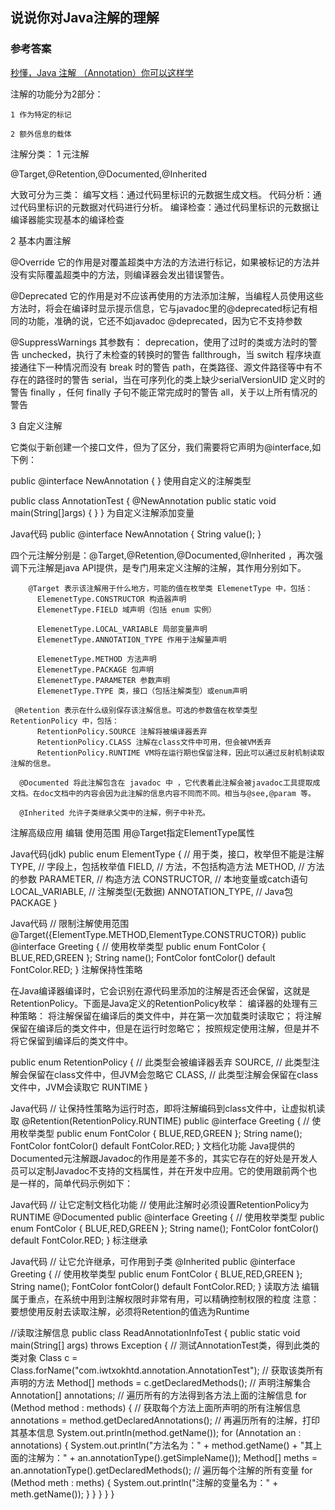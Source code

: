 
## 说说你对Java注解的理解

### 参考答案

[秒懂，Java 注解 （Annotation）你可以这样学](https://blog.csdn.net/briblue/article/details/73824058)

注解的功能分为2部分：

    1 作为特定的标记

    2 额外信息的载体

注解分类：
1 元注解

@Target,@Retention,@Documented,@Inherited

大致可分为三类：
编写文档：通过代码里标识的元数据生成文档。
代码分析：通过代码里标识的元数据对代码进行分析。
编译检查：通过代码里标识的元数据让编译器能实现基本的编译检查


2 基本内置注解

@Override
它的作用是对覆盖超类中方法的方法进行标记，如果被标记的方法并没有实际覆盖超类中的方法，则编译器会发出错误警告。

@Deprecated
它的作用是对不应该再使用的方法添加注解，当编程人员使用这些方法时，将会在编译时显示提示信息，它与javadoc里的@deprecated标记有相同的功能，准确的说，它还不如javadoc @deprecated，因为它不支持参数

@SuppressWarnings
其参数有：
deprecation，使用了过时的类或方法时的警告
unchecked，执行了未检查的转换时的警告
fallthrough，当 switch 程序块直接通往下一种情况而没有 break 时的警告
path，在类路径、源文件路径等中有不存在的路径时的警告
serial，当在可序列化的类上缺少serialVersionUID 定义时的警告
finally ，任何 finally 子句不能正常完成时的警告
all，关于以上所有情况的警告

3 自定义注解

它类似于新创建一个接口文件，但为了区分，我们需要将它声明为@interface,如下例：

public @interface NewAnnotation {
}
使用自定义的注解类型

public class AnnotationTest {
    @NewAnnotation
    public static void main(String[]args) {
    }
}
为自定义注解添加变量

Java代码
public @interface NewAnnotation {
    String value();
}


四个元注解分别是：@Target,@Retention,@Documented,@Inherited ，再次强调下元注解是java API提供，是专门用来定义注解的注解，其作用分别如下。
  
        @Target 表示该注解用于什么地方，可能的值在枚举类 ElemenetType 中，包括：
          ElemenetType.CONSTRUCTOR 构造器声明
          ElemenetType.FIELD 域声明（包括 enum 实例）

          ElemenetType.LOCAL_VARIABLE 局部变量声明
          ElemenetType.ANNOTATION_TYPE 作用于注解量声明

          ElemenetType.METHOD 方法声明
          ElemenetType.PACKAGE 包声明
          ElemenetType.PARAMETER 参数声明
          ElemenetType.TYPE 类，接口（包括注解类型）或enum声明
          
     @Retention 表示在什么级别保存该注解信息。可选的参数值在枚举类型 RetentionPolicy 中，包括：
          RetentionPolicy.SOURCE 注解将被编译器丢弃
          RetentionPolicy.CLASS 注解在class文件中可用，但会被VM丢弃
          RetentionPolicy.RUNTIME VM将在运行期也保留注释，因此可以通过反射机制读取注解的信息。
          
      @Documented 将此注解包含在 javadoc 中 ，它代表着此注解会被javadoc工具提取成文档。在doc文档中的内容会因为此注解的信息内容不同而不同。相当与@see,@param 等。
      
      @Inherited 允许子类继承父类中的注解，例子中补充。

注解高级应用
编辑
使用范围
用@Target指定ElementType属性
	
Java代码(jdk)
public enum ElementType {
    // 用于类，接口，枚举但不能是注解
    TYPE,
    // 字段上，包括枚举值
    FIELD,
    // 方法，不包括构造方法
    METHOD,
    // 方法的参数
    PARAMETER,
    // 构造方法
    CONSTRUCTOR,
    // 本地变量或catch语句
    LOCAL_VARIABLE,
    // 注解类型(无数据)
    ANNOTATION_TYPE,
    // Java包
    PACKAGE
}
	
Java代码
// 限制注解使用范围
@Target({ElementType.METHOD,ElementType.CONSTRUCTOR})
public @interface Greeting {
    // 使用枚举类型
    public enum FontColor {
        BLUE,RED,GREEN
    };
    String name();
    FontColor fontColor() default FontColor.RED;
}
注解保持性策略

在Java编译器编译时，它会识别在源代码里添加的注解是否还会保留，这就是RetentionPolicy。下面是Java定义的RetentionPolicy枚举：
编译器的处理有三种策略：
将注解保留在编译后的类文件中，并在第一次加载类时读取它；
将注解保留在编译后的类文件中，但是在运行时忽略它；
按照规定使用注解，但是并不将它保留到编译后的类文件中。

public enum RetentionPolicy {
    // 此类型会被编译器丢弃
    SOURCE,
    // 此类型注解会保留在class文件中，但JVM会忽略它
    CLASS,
    // 此类型注解会保留在class文件中，JVM会读取它
    RUNTIME
}
	
Java代码
// 让保持性策略为运行时态，即将注解编码到class文件中，让虚拟机读取
@Retention(RetentionPolicy.RUNTIME)
public @interface Greeting {
    // 使用枚举类型
    public enum FontColor {
        BLUE,RED,GREEN
    };
    String name();
    FontColor fontColor() default FontColor.RED;
}
文档化功能
Java提供的Documented元注解跟Javadoc的作用是差不多的，其实它存在的好处是开发人员可以定制Javadoc不支持的文档属性，并在开发中应用。它的使用跟前两个也是一样的，简单代码示例如下：
	
Java代码
// 让它定制文档化功能
// 使用此注解时必须设置RetentionPolicy为RUNTIME
@Documented
public @interface Greeting {
    // 使用枚举类型
    public enum FontColor {
        BLUE,RED,GREEN
    };
    String name();
    FontColor fontColor() default FontColor.RED;
}
标注继承

Java代码
// 让它允许继承，可作用到子类
@Inherited
public @interface Greeting {
    // 使用枚举类型
    public enum FontColor {
        BLUE,RED,GREEN
    };
    String name();
    FontColor fontColor() default FontColor.RED;
}
读取方法
编辑
属于重点，在系统中用到注解权限时非常有用，可以精确控制权限的粒度
注意：要想使用反射去读取注解，必须将Retention的值选为Runtime

 
//读取注解信息
public class ReadAnnotationInfoTest {
    public static void main(String[] args) throws Exception {
        // 测试AnnotationTest类，得到此类的类对象
        Class c = Class.forName("com.iwtxokhtd.annotation.AnnotationTest");
        // 获取该类所有声明的方法
        Method[] methods = c.getDeclaredMethods();
        // 声明注解集合
        Annotation[] annotations;
        // 遍历所有的方法得到各方法上面的注解信息
        for (Method method : methods) {
            // 获取每个方法上面所声明的所有注解信息
            annotations = method.getDeclaredAnnotations();
            // 再遍历所有的注解，打印其基本信息
            System.out.println(method.getName());
            for (Annotation an : annotations) {
                System.out.println("方法名为：" + method.getName() + "其上面的注解为：" + an.annotationType().getSimpleName());
                Method[] meths = an.annotationType().getDeclaredMethods();
                // 遍历每个注解的所有变量
                for (Method meth : meths) {
                    System.out.println("注解的变量名为：" + meth.getName());
                }
            }
        }
    }
}